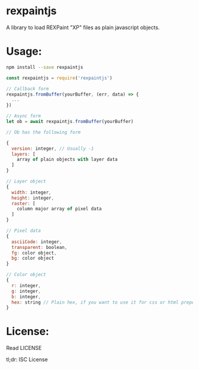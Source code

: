 rexpaintjs
====

A library to load REXPaint "XP" files as plain javascript objects.

Usage:
==

```bash
npm install --save rexpaintjs
```

```javascript
const rexpaintjs = require('rexpaintjs')

// Callback form
rexpaintjs.fromBuffer(yourBuffer, (err, data) => {
  ...
})

// Async form
let ob = await rexpaintjs.fromBuffer(yourBuffer)

// Ob has the following form

{
  version: integer, // Usually -1
  layers: [
    array of plain objects with layer data
  ]
}

// Layer object
{
  width: integer,
  height: integer,
  raster: [
    column major array of pixel data
  ]
}

// Pixel data
{
  asciiCode: integer,
  transparent: boolean,
  fg: color object,
  bg: color object
}

// Color object
{
  r: integer,
  g: integer,
  b: integer,
  hex: string // Plain hex, if you want to use it for css or html prepend the #
}
```

License:
====

Read LICENSE

tl;dr: ISC License

